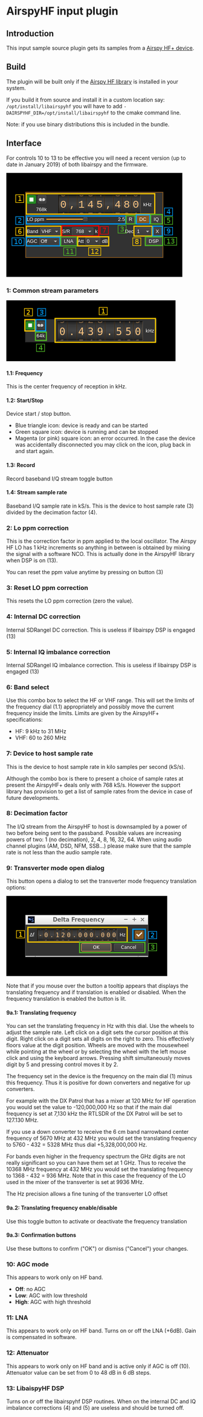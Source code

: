 <h1>AirspyHF input plugin</h1>

<h2>Introduction</h2>

This input sample source plugin gets its samples from a [Airspy HF+ device](https://airspy.com/airspy-hf-plus/).

<h2>Build</h2>

The plugin will be built only if the [Airspy HF library](https://github.com/airspy/airspyhf) is installed in your system.

If you build it from source and install it in a custom location say: `/opt/install/libairspyhf` you will have to add `-DAIRSPYHF_DIR=/opt/install/libairspyhf` to the cmake command line.

Note: if you use binary distributions this is included in the bundle.

<h2>Interface</h2>

For controls 10 to 13 to be effective you will need a recent version (up to date in January 2019) of both libairspy and the firmware.

![AirspyHF input plugin GUI](../../../doc/img/AirspyHFInput_plugin.png)

<h3>1: Common stream parameters</h3>

![Remote source input stream GUI](../../../doc/img/RemoteInput_plugin_01.png)

<h4>1.1: Frequency</h4>

This is the center frequency of reception in kHz.

<h4>1.2: Start/Stop</h4>

Device start / stop button.

  - Blue triangle icon: device is ready and can be started
  - Green square icon: device is running and can be stopped
  - Magenta (or pink) square icon: an error occurred. In the case the device was accidentally disconnected you may click on the icon, plug back in and start again.

<h4>1.3: Record</h4>

Record baseband I/Q stream toggle button

<h4>1.4: Stream sample rate</h4>

Baseband I/Q sample rate in kS/s. This is the device to host sample rate (3) divided by the decimation factor (4).

<h3>2: Lo ppm correction</h3>

This is the correction factor in ppm applied to the local oscillator. The Airspy HF LO has 1 kHz increments so anything in between is obtained by mixing the signal with a software NCO. This is actually done in the AirspyHF library when DSP is on (13).

You can reset the ppm value anytime by pressing on button (3)

<h3>3: Reset LO ppm correction</h3>

This resets the LO ppm correction (zero the value).

<h3>4: Internal DC correction</h3>

Internal SDRangel DC correction. This is useless if libairspy DSP is engaged (13)

<h3>5: Internal IQ imbalance correction</h3>

Internal SDRangel IQ imbalance correction. This is useless if libairspy DSP is engaged (13)

<h3>6: Band select</h3>

Use this combo box to select the HF or VHF range. This will set the limits of the frequency dial (1.1) appropriately and possibly move the current frequency inside the limits. Limits are given by the AirspyHF+ specifications:

  - HF: 9 kHz to 31 MHz
  - VHF: 60 to 260 MHz

<h3>7: Device to host sample rate</h3>

This is the device to host sample rate in kilo samples per second (kS/s).

Although the combo box is there to present a choice of sample rates at present the AirspyHF+ deals only with 768 kS/s. However the support library has provision to get a list of sample rates from the device in case of future developments.

<h3>8: Decimation factor</h3>

The I/Q stream from the AirspyHF to host is downsampled by a power of two before being sent to the passband. Possible values are increasing powers of two: 1 (no decimation), 2, 4, 8, 16, 32, 64. When using audio channel plugins (AM, DSD, NFM, SSB...) please make sure that the sample rate is not less than the audio sample rate.

<h3>9: Transverter mode open dialog</h3>

This button opens a dialog to set the transverter mode frequency translation options:

![AirspyHF input stream transverter dialog](../../../doc/img/RTLSDR_plugin_xvrt.png)

Note that if you mouse over the button a tooltip appears that displays the translating frequency and if translation is enabled or disabled. When the frequency translation is enabled the button is lit.

<h4>9a.1: Translating frequency</h4>

You can set the translating frequency in Hz with this dial. Use the wheels to adjust the sample rate. Left click on a digit sets the cursor position at this digit. Right click on a digit sets all digits on the right to zero. This effectively floors value at the digit position. Wheels are moved with the mousewheel while pointing at the wheel or by selecting the wheel with the left mouse click and using the keyboard arrows. Pressing shift simultaneously moves digit by 5 and pressing control moves it by 2.

The frequency set in the device is the frequency on the main dial (1) minus this frequency. Thus it is positive for down converters and negative for up converters.

For example with the DX Patrol that has a mixer at 120 MHz for HF operation you would set the value to -120,000,000 Hz so that if the main dial frequency is set at 7,130 kHz the RTLSDR of the DX Patrol will be set to 127.130 MHz.

If you use a down converter to receive the 6 cm band narrowband center frequency of 5670 MHz at 432 MHz you would set the translating frequency to 5760 - 432 = 5328 MHz thus dial +5,328,000,000 Hz.

For bands even higher in the frequency spectrum the GHz digits are not really significant so you can have them set at 1 GHz. Thus to receive the 10368 MHz frequency at 432 MHz you would set the translating frequency to 1368 - 432 = 936 MHz. Note that in this case the frequency of the LO used in the mixer of the transverter is set at 9936 MHz.

The Hz precision allows a fine tuning of the transverter LO offset

<h4>9a.2: Translating frequency enable/disable</h4>

Use this toggle button to activate or deactivate the frequency translation

<h4>9a.3: Confirmation buttons</h4>

Use these buttons to confirm ("OK") or dismiss ("Cancel") your changes.

<h3>10: AGC mode</h3>

This appears to work only on HF band.

  - **Off**: no AGC
  - **Low**: AGC with low threshold
  - **High**: AGC with high threshold

<h3>11: LNA</h3>

This appears to work only on HF band. Turns on or off the LNA (+6dB). Gain is compensated in software.

<h3>12: Attenuator</h3>

This appears to work only on HF band and is active only if AGC is off (10). Attenuator value can be set from 0 to 48 dB in 6 dB steps.

<h3>13: LibaispyHF DSP</h3>

Turns on or off the libairspyhf DSP routines. When on the internal DC and IQ imbalance corrections (4) and (5) are useless and should be turned off.
